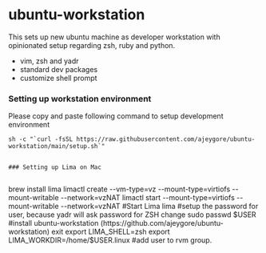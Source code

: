 # ubuntu-workstation
This sets up new ubuntu machine as developer workstation with opinionated setup regarding zsh, ruby and python.

* vim, zsh and yadr 
* standard dev packages
* customize shell prompt

### Setting up workstation environment

Please copy and paste following command to setup development environment

```
sh -c "`curl -fsSL https://raw.githubusercontent.com/ajeygore/ubuntu-workstation/main/setup.sh`"


### Setting up Lima on Mac


```
brew install lima
limactl create --vm-type=vz --mount-type=virtiofs --mount-writable --network=vzNAT
limactl start --mount-type=virtiofs --mount-writable --network=vzNAT
#Start Lima
lima
#setup the password for user, because yadr will ask password for ZSH change
sudo passwd $USER
#install ubuntu-workstation (https://github.com/ajeygore/ubuntu-workstation)
exit
export LIMA_SHELL=zsh
export LIMA_WORKDIR=/home/$USER.linux
#add user to rvm group.
